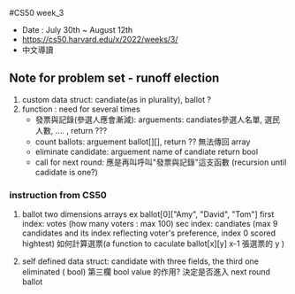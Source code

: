 #CS50 week_3
- Date : July 30th ~ August 12th
- https://cs50.harvard.edu/x/2022/weeks/3/
- 中文導讀

## Note for problem set - runoff election

1. custom data struct: candiate(as in plurality), ballot ?
2. function : need for several times
   - 發票與記錄(參選人應會漸減): arguements: candiates參選人名單, 選民人數, .... , return ???
   - count ballots: arguement ballot[][],  return ?? 無法傳回 array
   - eliminate candidate: arguement name of candiate return bool
   - call for next round: 應是再叫呼叫"發票與記錄"這支函數 (recursion until cadidate is one?)



### instruction from CS50
1. ballot two dimensions arrays ex ballot[0]["Amy", "David", "Tom"]
   first index: votes (how many voters : max 100)
   sec index: candiates (max 9 candidates and its index reflecting voter's preference, index 0 scored hightest)
   如何計算選票(a function to caculate ballot[x][y] x-1 張選票的 y )

2. self defined data struct: candidate with three fields, the third one eliminated ( bool)
   第三欄 bool value 的作用? 決定是否進入 next round ballot